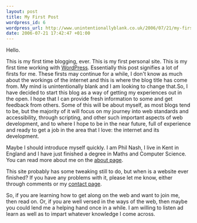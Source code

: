 ```yaml
---
layout: post
title: My First Post
wordpress_id: 6
wordpress_url: http://www.unintentionallyblank.co.uk/2006/07/21/my-first-post/
date: 2006-07-21 17:42:47 +01:00
---
```

Hello.

This is my first time blogging, ever. This is my first personal site. This is my first time working with <a href="http://www.wordpress.org">WordPress</a>. Essentially this post signifies a lot of firsts for me. These firsts may continue for a while, I don't know as much about the workings of the internet and this is where the blog title has come from. My mind is unintentionally blank and I am looking to change that.So, I have decided to start this blog as a way of getting my experiences out in the open. I hope that I can provide fresh information to some and get feedback from others. Some of this will be about myself, as most blogs tend to be, but the majority of it will focus on my journey into web standards and accessibility, through scripting, and other such important aspects of web development, and to where I hope to be in the near future, full of experience and ready to get a job in the area that I love: the internet and its development.

Maybe I should introduce myself quickly. I am Phil Nash, I live in Kent in England and I have just finished a degree in Maths and Computer Science. You can read more about me on the <a href="http://www.unintentionallyblank.co.uk/about/">about page</a>.

This site probably has some tweaking still to do, but when is a website ever finished? If you have any problems with it, please let me know, either through comments or my <a href="http://www.unintentionallyblank.co.uk/contact/">contact page</a>.

So, if you are learning how to get along on the web and want to join me, then read on. Or, if you are well versed in the ways of the web, then maybe you could lend me a helping hand once in a while. I am willing to listen ad learn as well as to impart whatever knowledge I come across.
